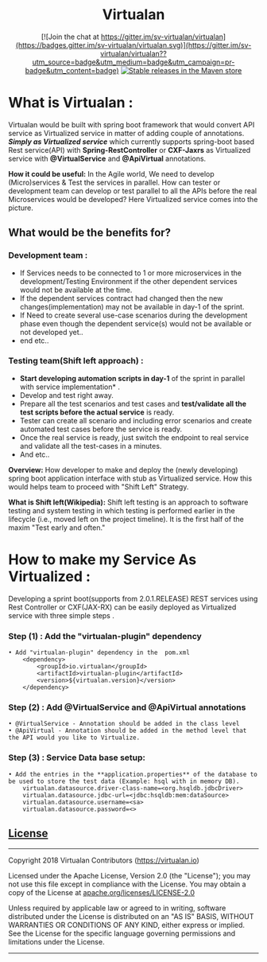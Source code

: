 <h1 align="center">Virtualan</h1>

<div align="center">

[![Join the chat at https://gitter.im/sv-virtualan/virtualan](https://badges.gitter.im/sv-virtualan/virtualan.svg)](https://gitter.im/sv-virtualan/virtualan??utm_source=badge&utm_medium=badge&utm_campaign=pr-badge&utm_content=badge) 
[![Stable releases in the Maven store](https://img.shields.io/maven-metadata/v/http/central.maven.org/maven2/io/virtualan/virtualan-plugin/maven-metadata.xml.svg)](https://search.maven.org/search?q=g:io.virtualan%20AND%20a:virtualan-plugin)

</div>

# What is Virtualan : 
Virtualan would be built with spring boot  framework that would convert API service as Virtualized service in matter of adding couple of annotations. **_Simply as Virtualized service_** which currently supports spring-boot based Rest service(API) with **Spring-RestController** or **CXF-Jaxrs** as Virtualized service with **@VirtualService** and **@ApiVirtual** annotations.

**How it could be useful:**
In the Agile world, We need to develop (Micro)services & Test the services in parallel. How can tester or development team can develop or test parallel to all the APIs before the real Microservices would be developed? Here Virtualized service comes into the picture.

## **What would be the benefits for?**

### Development team :
* If Services needs to be connected to 1 or more microservices in the development/Testing Environment if the other dependent services would not be available at the time.
* If the dependent services contract had changed then the new changes(implementation) may not be available in day-1 of the sprint.
* If Need to create several use-case scenarios during the development phase even though the dependent service(s) would not be available or not developed yet..
* end etc..
###  Testing team(Shift left approach) :
* **Start developing automation scripts in day-1** of the sprint in parallel with service implementation* .
* Develop and test right away.
* Prepare all the test scenarios and test cases and **test/validate all the test scripts before the actual service** is ready.
* Tester can create all scenario and including error scenarios and create automated test cases before the service is ready.
* Once the real service is ready, just switch the endpoint to real service and validate all the test-cases in a minutes. 
* And etc..

**Overview:**
How developer to make and deploy the (newly developing) spring boot application interface with stub as Virtualized service. How this would helps team to proceed with "Shift Left"  Strategy. 

**What is Shift left(Wikipedia):**
Shift left testing is an approach to software testing and system testing in which testing is performed earlier in the lifecycle (i.e., moved left on the project timeline). It is the first half of the maxim "Test early and often."

# **How to make my Service As Virtualized :**
Developing  a sprint boot(supports from 2.0.1.RELEASE) REST services using Rest Controller or CXF(JAX-RX) can be easily deployed as Virtualized service with three simple steps .

### Step (1) : Add the "virtualan-plugin" dependency
	• Add "virtualan-plugin" dependency in the  pom.xml  
		<dependency>
			<groupId>io.virtualan</groupId>
			<artifactId>virtualan-plugin</artifactId>
			<version>${virtualan.version}</version>
		</dependency>
### Step (2) :  Add @VirtualService and @ApiVirtual annotations
	• @VirtualService - Annotation should be added in the class level
	• @ApiVirtual - Annotation should be added in the method level that the API would you like to Virtualize.
### Step (3) :  Service Data base setup:
	• Add the entries in the **application.properties** of the database to be used to store the test data (Example: hsql with in memory DB).
		virtualan.datasource.driver-class-name=<org.hsqldb.jdbcDriver>
		virtualan.datasource.jdbc-url=<jdbc:hsqldb:mem:dataSource>
		virtualan.datasource.username=<sa>
		virtualan.datasource.password=<>

## [License](#table-of-contents)
-------

Copyright 2018 Virtualan Contributors (https://virtualan.io)  

Licensed under the Apache License, Version 2.0 (the "License");
you may not use this file except in compliance with the License.
You may obtain a copy of the License at [apache.org/licenses/LICENSE-2.0](http://www.apache.org/licenses/LICENSE-2.0)

Unless required by applicable law or agreed to in writing, software
distributed under the License is distributed on an "AS IS" BASIS,
WITHOUT WARRANTIES OR CONDITIONS OF ANY KIND, either express or implied.
See the License for the specific language governing permissions and
limitations under the License.

---



